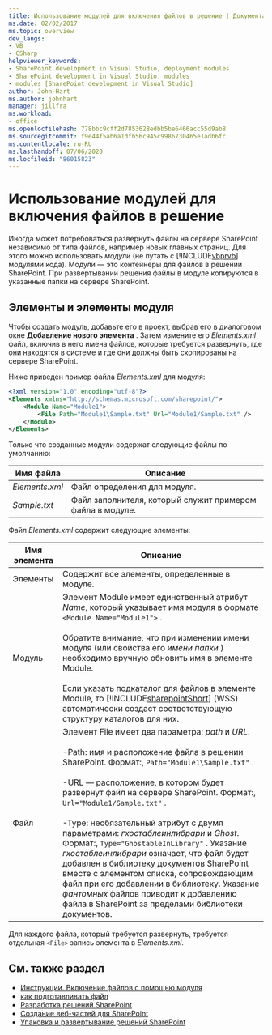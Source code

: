 ```yaml
---
title: Использование модулей для включения файлов в решение | Документация Майкрософт
ms.date: 02/02/2017
ms.topic: overview
dev_langs:
- VB
- CSharp
helpviewer_keywords:
- SharePoint development in Visual Studio, deployment modules
- SharePoint development in Visual Studio, modules
- modules [SharePoint development in Visual Studio]
author: John-Hart
ms.author: johnhart
manager: jillfra
ms.workload:
- office
ms.openlocfilehash: 778bbc9cff2d7853628edbb5be6466acc55d9ab8
ms.sourcegitcommit: f9e44f5ab6a1dfb56c945c9986730465e1adb6fc
ms.contentlocale: ru-RU
ms.lasthandoff: 07/06/2020
ms.locfileid: "86015823"
---
```

# <a name="use-modules-to-include-files-in-the-solution"></a>Использование модулей для включения файлов в решение
  Иногда может потребоваться развернуть файлы на сервере SharePoint независимо от типа файлов, например новых главных страниц. Для этого можно использовать *модули* (не путать с [!INCLUDE[vbprvb](../sharepoint/includes/vbprvb-md.md)] модулями кода). Модули — это контейнеры для файлов в решении SharePoint. При развертывании решения файлы в модуле копируются в указанные папки на сервере SharePoint.

## <a name="module-items-and-elements"></a>Элементы и элементы модуля
 Чтобы создать модуль, добавьте его в проект, выбрав его в диалоговом окне **Добавление нового элемента** . Затем измените его *Elements.xml* файл, включив в него имена файлов, которые требуется развернуть, где они находятся в системе и где они должны быть скопированы на сервере SharePoint.

 Ниже приведен пример файла *Elements.xml* для модуля:

```xml
<?xml version="1.0" encoding="utf-8"?>
<Elements xmlns="http://schemas.microsoft.com/sharepoint/">
    <Module Name="Module1">
        <File Path="Module1\Sample.txt" Url="Module1/Sample.txt" />
    </Module>
</Elements>

```

 Только что созданные модули содержат следующие файлы по умолчанию:

|Имя файла|Описание|
|---------------|-----------------|
|*Elements.xml*|Файл определения для модуля.|
|*Sample.txt*|Файл заполнителя, который служит примером файла в модуле.|

 Файл *Elements.xml* содержит следующие элементы:

|Имя элемента|Описание|
|------------------|-----------------|
|Элементы|Содержит все элементы, определенные в модуле.|
|Модуль|Элемент Module имеет единственный атрибут *Name*, который указывает имя модуля в формате `<Module Name="Module1">` .<br /><br /> Обратите внимание, что при изменении имени модуля (или свойства его *имени папки* ) необходимо вручную обновить имя в элементе Module.<br /><br /> Если указать подкаталог для файлов в элементе Module, то [!INCLUDE[sharepointShort](../sharepoint/includes/sharepointshort-md.md)] (WSS) автоматически создаст соответствующую структуру каталогов для них.|
|Файл|Элемент File имеет два параметра: *path* и *URL*.<br /><br /> -Path: имя и расположение файла в решении SharePoint. Формат:, `Path="Module1\Sample.txt"` .<br /><br /> -URL — расположение, в котором будет развернут файл на сервере SharePoint. Формат:, `Url="Module1/Sample.txt"` .<br /><br /> -Type: необязательный атрибут с двумя параметрами: *гхостаблеинлибрари* и *Ghost*. Формат:, `Type="GhostableInLibrary"` . Указание *гхостаблеинлибрари* означает, что файл будет добавлен в библиотеку документов SharePoint вместе с элементом списка, сопровождающим файл при его добавлении в библиотеку. Указание *фантомных* файлов приводит к добавлению файла в SharePoint за пределами библиотеки документов.|

 Для каждого файла, который требуется развернуть, требуется отдельная `<File>` запись элемента в *Elements.xml*.

## <a name="see-also"></a>См. также раздел
- [Инструкции. Включение файлов с помощью модуля](../sharepoint/how-to-include-files-by-using-a-module.md)
- [как подготавливать файл](/previous-versions/office/developer/sharepoint-2010/ms441170(v=office.14))
- [Разработка решений SharePoint](../sharepoint/developing-sharepoint-solutions.md)
- [Создание веб-частей для SharePoint](../sharepoint/creating-web-parts-for-sharepoint.md)
- [Упаковка и развертывание решений SharePoint](../sharepoint/packaging-and-deploying-sharepoint-solutions.md)
